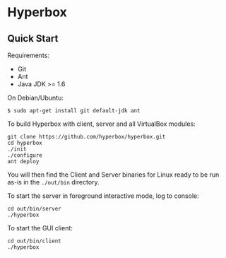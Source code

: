 # Hyperbox

## Quick Start
Requirements:
- Git
- Ant
- Java JDK >= 1.6

On Debian/Ubuntu:

	$ sudo apt-get install git default-jdk ant

To build Hyperbox with client, server and all VirtualBox modules:

	git clone https://github.com/hyperbox/hyperbox.git
	cd hyperbox
	./init
	./configure
	ant deploy
	
You will then find the Client and Server binaries for Linux ready to be run as-is in the `./out/bin` directory.

To start the server in foreground interactive mode, log to console:

	cd out/bin/server
	./hyperbox

To start the GUI client:

	cd out/bin/client
	./hyperbox
